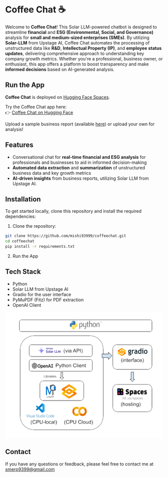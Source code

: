# Coffee Chat ☕

Welcome to **Coffee Chat**! This Solar LLM-powered chatbot is designed to streamline **financial** and **ESG (Environmental, Social, and Governance)** analysis for **small and medium-sized enterprises (SMEs)**. By utilizing **Solar-LLM** from Upstage AI, Coffee Chat automates the processing of unstructured data like **R&D**, **Intellectual Property (IP)**, and **employee status updates**, delivering comprehensive approach to understanding key company growth metrics. Whether you're a professional, business owner, or enthusiast, this app offers a platform to boost transparency and make **informed decisions** based on AI-generated analysis.

## Run the App
**Coffee Chat** is deployed on [Hugging Face Spaces](https://huggingface.co/spaces).

Try the Coffee Chat app here:  
👉 [Coffee Chat on Hugging Face](https://huggingface.co/spaces/smerp/coffeechat)

Upload a sample business report (available [here](data/sample_biz_report_2024.pdf)) or upload your own for analysis!

## Features
- Conversational chat for **real-time financial and ESG analysis** for professionals and businesses to aid in informed decision-making
- **Automated data extraction** and **summarization** of unstructured business data and key growth metrics
- **AI-driven insights** from business reports, utilizing Solar LLM from Upstage AI.
  
## Installation
To get started locally, clone this repository and install the required dependencies:

1. Clone the repository:

```bash
git clone https://github.com/mishi93999/coffeechat.git
cd coffeechat
pip install -r requirements.txt
```
2. Run the App
   
## Tech Stack
- Python
- Solar LLM from Upstage AI
- Gradio for the user interface
- PyMuPDF (Fitz) for PDF extraction
- OpenAI Client
  
![techstack img](https://github.com/mishi93999/coffeechat/blob/main/data/tech_stack.png)

## Contact
If you have any questions or feedback, please feel free to contact me at smerp9399@gmail.com
